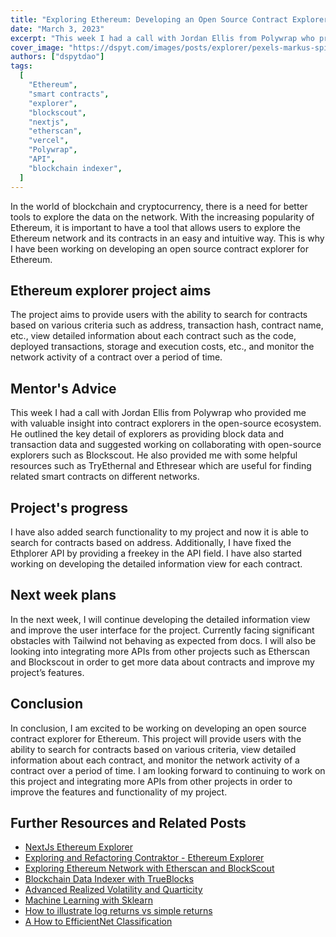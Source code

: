 ```yaml
---
title: "Exploring Ethereum: Developing an Open Source Contract Explorer"
date: "March 3, 2023"
excerpt: "This week I had a call with Jordan Ellis from Polywrap who provided me with valuable insight into contract explorers in the open-source ecosystem."
cover_image: "https://dspyt.com/images/posts/explorer/pexels-markus-spiske-225769.webp"
authors: ["dspytdao"]
tags:
  [
    "Ethereum",
    "smart contracts",
    "explorer",
    "blockscout",
    "nextjs",
    "etherscan",
    "vercel",
    "Polywrap",
    "API",
    "blockchain indexer",
  ]
---
```


In the world of blockchain and cryptocurrency, there is a need for better tools to explore the data on the network. With the increasing popularity of Ethereum, it is important to have a tool that allows users to explore the Ethereum network and its contracts in an easy and intuitive way. This is why I have been working on developing an open source contract explorer for Ethereum.

## Ethereum explorer project aims

The project aims to provide users with the ability to search for contracts based on various criteria such as address, transaction hash, contract name, etc., view detailed information about each contract such as the code, deployed transactions, storage and execution costs, etc., and monitor the network activity of a contract over a period of time.

## Mentor's Advice

This week I had a call with Jordan Ellis from Polywrap who provided me with valuable insight into contract explorers in the open-source ecosystem. He outlined the key detail of explorers as providing block data and transaction data and suggested working on collaborating with open-source explorers such as Blockscout. He also provided me with some helpful resources such as TryEthernal and Ethresear which are useful for finding related smart contracts on different networks.

## Project's progress

I have also added search functionality to my project and now it is able to search for contracts based on address. Additionally, I have fixed the Ethplorer API by providing a freekey in the API field. I have also started working on developing the detailed information view for each contract.

## Next week plans

In the next week, I will continue developing the detailed information view and improve the user interface for the project. Currently facing significant obstacles with Tailwind not behaving as expected from docs. I will also be looking into integrating more APIs from other projects such as Etherscan and Blockscout in order to get more data about contracts and improve my project’s features.

## Conclusion

In conclusion, I am excited to be working on developing an open source contract explorer for Ethereum. This project will provide users with the ability to search for contracts based on various criteria, view detailed information about each contract, and monitor the network activity of a contract over a period of time. I am looking forward to continuing to work on this project and integrating more APIs from other projects in order to improve the features and functionality of my project.

## Further Resources and Related Posts

- [NextJs Ethereum Explorer](https://github.com/Pfed-prog/NextJsExplorer)
- [Exploring and Refactoring Contraktor - Ethereum Explorer](https://dspyt.com/refactoring-contraktor)
- [Exploring Ethereum Network with Etherscan and BlockScout](https://dspyt.com/exploring-ethereum)
- [Blockchain Data Indexer with TrueBlocks](https://dspyt.com/blockchain-data-indexer-with-trueblocks)
- [Advanced Realized Volatility and Quarticity](https://dspyt.com/advanced-realized-volatility-and-quarticity)
- [Machine Learning with Sklearn](https://dspyt.com/machine-learning-time-series-temperature-data-modeling)
- [How to illustrate log returns vs simple returns](https://dspyt.com/simple-returns-log-return-and-volatility-simple-introduction)
- [A How to EfficientNet Classification](https://dspyt.com/efficientnet-classification)
